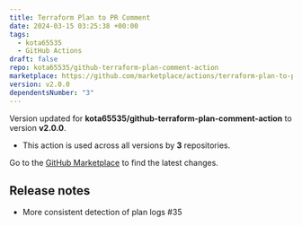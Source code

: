 ```yaml
---
title: Terraform Plan to PR Comment
date: 2024-03-15 03:25:38 +00:00
tags:
  - kota65535
  - GitHub Actions
draft: false
repo: kota65535/github-terraform-plan-comment-action
marketplace: https://github.com/marketplace/actions/terraform-plan-to-pr-comment
version: v2.0.0
dependentsNumber: "3"
---
```



Version updated for **kota65535/github-terraform-plan-comment-action** to version **v2.0.0**.
- This action is used across all versions by **3** repositories.

Go to the [GitHub Marketplace](https://github.com/marketplace/actions/terraform-plan-to-pr-comment) to find the latest changes.

## Release notes

- More consistent detection of plan logs #35 
